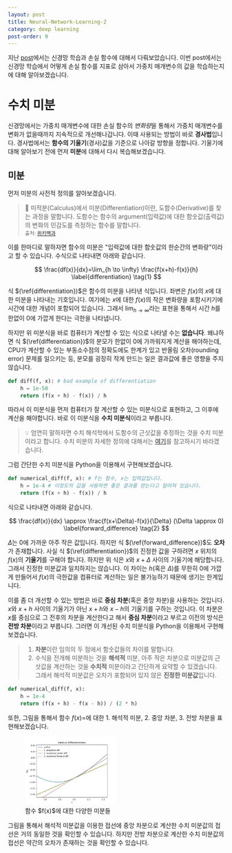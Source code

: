 ```yaml
---
layout: post
title: Neural-Network-Learning-2
category: deep learning
post-order: 9
---
```


지난 [post]("https://gyuhub.github.io/posts/study/machine%20learning/deep%20learning/neural-network-learning-1")에서는 신경망 학습과 손실 함수에 대해서 다뤄보았습니다. 이번 post에서는 신경망 학습에서 어떻게 손실 함수를 지표로 삼아서 가중치 매개변수의 값을 학습하는지에 대해 알아보겠습니다.

# 수치 미분

신경망에서는 가중치 매개변수에 대한 손실 함수의 *변화량*을 통해서 가중치 매개변수를 변화가 없을때까지 지속적으로 개선해나갑니다. 이때 사용되는 방법이 바로 **경사법**입니다. 경사법에서는 **함수의 기울기**(경사)값을 기준으로 나아갈 방향을 정합니다. 기울기에 대해 알아보기 전에 먼저 **미분**에 대해서 다시 복습해보겠습니다.

## 미분

먼저 미분의 사전적 정의를 알아보겠습니다.

> 📗 미적분(Calculus)에서 미분(Differentiation)이란, 도함수(Derivative)를 찾는 과정을 말합니다. 도함수는 함수의 argument(입력값)에 대한 함숫값(출력값)의 변화의 민감도를 측정하는 함수를 말합니다.<br>
> <small>출처: [위키백과](https://en.wikipedia.org/wiki/Derivative)</small>

이를 한마디로 말하자면 함수의 미분은 "입력값에 대한 함숫값의 한순간의 변화량"이라고 할 수 있습니다. 수식으로 나타내면 아래와 같습니다.

$$
\frac{df(x)}{dx}=\lim_{h \to \infty} \frac{f(x+h)-f(x)}{h} \label{differentiation} \tag{1}
$$

식 $(\ref{differentiation})$은 함수의 미분을 나타낸 식입니다. 좌변은 $f(x)$의 $x$에 대한 미분을 나타내는 기호입니다. 여기에는 $x$에 대한 $f(x)$의 작은 변화량을 포함시키기에 시간에 대한 개념이 포함되어 있습니다. 그래서 $\lim_{h \to \infty}$라는 표현을 통해서 시간 $h$를 한없이 0에 가깝게 한다는 극한을 나타냅니다.

하지만 위 미분식을 바로 컴퓨터가 계산할 수 있는 식으로 나타낼 수는 **없습니다**. 왜냐하면 식 $(\ref{differentiation})$의 분모가 한없이 0에 가까워지게 계산을 해야하는데, CPU가 계산할 수 있는 부동소수점의 정확도에도 한계가 있고 반올림 오차(rounding error) 문제를 일으키는 등, 분모를 굉장히 작게 만드는 일은 결과값에 좋은 영향을 주지 않습니다. 

```python
def diff(f, x): # bad example of differentiation
    h = 1e-50
    return (f(x + h) - f(x)) / h
```

따라서 이 미분식을 먼저 컴퓨터가 잘 계산할 수 있는 미분식으로 표현하고, 그 이후에 계산을 해야합니다. 바로 이 미분식을 **수치 미분식**이라고 부릅니다.

> 💡 엄연히 말하자면 수치 해석학에서 도함수의 근삿값을 추정하는 것을 수치 미분이라고 합니다. 수치 미분의 자세한 정의에 대해서는 [여기](https://en.wikipedia.org/wiki/Numerical_differentiation)를 참고하시기 바라겠습니다.

그럼 간단한 수치 미분식을 Python을 이용해서 구현해보겠습니다.

```python
def numerical_diff(f, x): # f는 함수, x는 입력값입니다.
    h = 1e-4 # 이정도의 값을 사용하면 좋은 결과를 얻는다고 알려져 있습니다.
    return (f(x + h) - f(x)) / h
```

식으로 나타내면 아래와 같습니다.

$$
\frac{df(x)}{dx} \approx \frac{f(x+\Delta)-f(x)}{\Delta} (\Delta \approx 0) \label{forward_difference} \tag{2}
$$

$\Delta$는 0에 가까운 아주 작은 값입니다. 하지만 식 $(\ref{forward_difference})$도 **오차**가 존재합니다. 사실 식 $(\ref{differentiation})$의 진정한 값을 구하려면 $x$ 위치의 $f(x)$의 **기울기**를 구해야 합니다. 하지만 위 식은 $x$와 $x+\Delta$ 사이의 기울기에 해당합니다. 그래서 진정한 미분값과 일치하지는 않습니다. 이 차이는 $h$(혹은 $\Delta$)를 무한히 0에 가깝게 만들어서 $f(x)$의 극한값을 컴퓨터로 계산하는 일은 불가능하기 때문에 생기는 한계입니다.

이를 좀 더 개선할 수 있는 방법은 바로 **중심 차분**(혹은 중앙 차분)을 사용하는 것입니다. $x$와 $x+h$ 사이의 기울기가 아닌 $x+h$와 $x-h$의 기울기를 구하는 것입니다. 이 차분은 $x$를 중심으로 그 전후의 차분을 계산한다고 해서 **중심 차분**이라고 부르고 이전의 방식은 **전방 차분**이라고 부릅니다. 그러면 이 개선된 수치 미분식을 Python을 이용해서 구현해보겠습니다.

> 1. **차분**이란 임의의 두 점에서 함숫값들의 차이를 말합니다.
> 2. 수식을 전개해 미분하는 것을 **해석적** 미분, 아주 작은 차분으로 미분값의 근삿값을 계산하는 것을 **수치적** 미분이라고 간단하게 요약할 수 있겠습니다.<br>
> 그래서 해석적 미분값은 오차가 포함되어 있지 않은 **진정한 미분값**입니다.

```python
def numerical_diff(f, x):
    h = 1e-4
    return (f(x + h) - f(x - h)) / (2 * h)
```

또한, 그림을 통해서 함수 $f(x)=$에 대한 1. 해석적 미분, 2. 중앙 차분, 3. 전방 차분을 표현해보겠습니다.

<figure>
    <img src="/posts/study/machine%20learning/deep%20learning/images/2023-02-08-neural-network-learning-1_2.jpg"
         title="Various differentiations"
         alt="Image of various differentiations"
         class="img_center"
         style="width: 50%"/>
    <figcaption>함수 $f(x)$에 대한 다양한 미분들</figcaption>
</figure>

그림을 통해서 해석적 미분값을 이용한 접선에 중앙 차분으로 계산한 수치 미분값의 접선은 거의 동일한 것을 확인할 수 있습니다. 하지만 전방 차분으로 계산한 수치 미분값의 접선은 약간의 오차가 존재하는 것을 확인할 수 있습니다. 